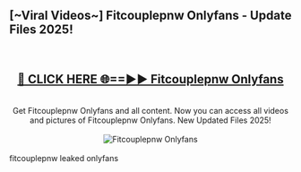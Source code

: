 <h2>[~Viral Videos~] Fitcouplepnw Onlyfans - Update Files 2025!</h2>
<br>
<div align="center">
<h2><a href="https://betterlinks.top/A2PfLJ" rel="nofollow">🔴 CLICK HERE 🌐==►► Fitcouplepnw Onlyfans</a></h2>
<br>
Get Fitcouplepnw Onlyfans and all content. Now you can access all videos and pictures of Fitcouplepnw Onlyfans. New Updated Files 2025!
<br>
<br>
<a href="https://betterlinks.top/A2PfLJ" rel="nofollow" data-target="animated-image.originalLink"><img src="https://i.ibb.co.com/WyWwxjT/player-gif2.gif" alt="Fitcouplepnw Onlyfans" style="max-width: 100%; display: inline-block;" data-target="animated-image.originalImage"></a>
</div>
<br>
fitcouplepnw leaked onlyfans
